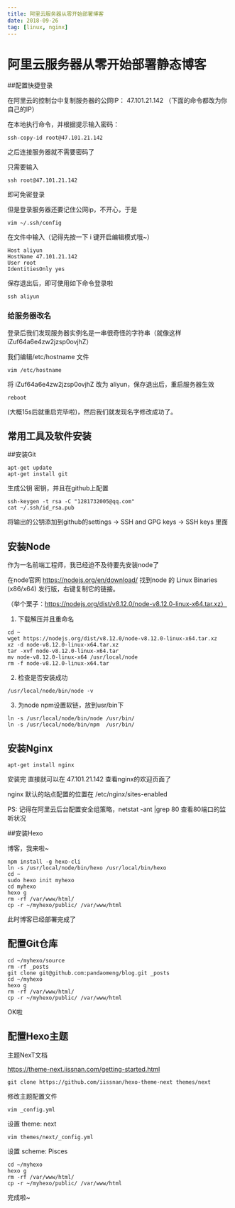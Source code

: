```yaml
---
title: 阿里云服务器从零开始部署博客
date: 2018-09-26
tag: [linux, nginx]
---
```


# 阿里云服务器从零开始部署静态博客

##配置快捷登录

在阿里云的控制台中复制服务器的公网IP： 47.101.21.142 （下面的命令都改为你自己的IP）

在本地执行命令，并根据提示输入密码：

```shell
ssh-copy-id root@47.101.21.142
```

之后连接服务器就不需要密码了

只需要输入

```shell
ssh root@47.101.21.142
```

即可免密登录

但是登录服务器还要记住公网ip，不开心，于是

```shell
vim ~/.ssh/config
```

在文件中输入（记得先按一下 i 键开启编辑模式哦~）

```shell
Host aliyun
HostName 47.101.21.142
User root
IdentitiesOnly yes
```

保存退出后，即可使用如下命令登录啦

```shell
ssh aliyun
```

<!--more-->

### 给服务器改名

登录后我们发现服务器实例名是一串很奇怪的字符串（就像这样 iZuf64a6e4zw2jzsp0ovjhZ）

我们编辑/etc/hostname 文件

```
vim /etc/hostname
```

将 iZuf64a6e4zw2jzsp0ovjhZ 改为 aliyun，保存退出后，重启服务器生效

```
reboot
```

(大概15s后就重启完毕啦)，然后我们就发现名字修改成功了。



## 常用工具及软件安装

##安装Git

```shell
apt-get update
apt-get install git
```

生成公钥 密钥，并且在github上配置

```
ssh-keygen -t rsa -C "1281732005@qq.com"
cat ~/.ssh/id_rsa.pub
```

将输出的公钥添加到github的settings -> SSH and GPG keys -> SSH keys 里面

## 安装Node

作为一名前端工程师，我已经迫不及待要先安装node了

在node官网 https://nodejs.org/en/download/ 找到node 的 Linux Binaries (x86/x64) 发行版，右键复制它的链接。

（举个栗子：https://nodejs.org/dist/v8.12.0/node-v8.12.0-linux-x64.tar.xz）

1. 下载解压并且重命名

```shell
cd ~
wget https://nodejs.org/dist/v8.12.0/node-v8.12.0-linux-x64.tar.xz
xz -d node-v8.12.0-linux-x64.tar.xz
tar -xvf node-v8.12.0-linux-x64.tar
mv node-v8.12.0-linux-x64 /usr/local/node
rm -f node-v8.12.0-linux-x64.tar
```

2. 检查是否安装成功

```shell
/usr/local/node/bin/node -v
```

3. 为node npm设置软链，放到usr/bin下

```shell
ln -s /usr/local/node/bin/node /usr/bin/
ln -s /usr/local/node/bin/npm  /usr/bin/
```

## 安装Nginx

```shell
apt-get install nginx
```

安装完 直接就可以在 47.101.21.142 查看nginx的欢迎页面了

nginx 默认的站点配置的位置在 /etc/nginx/sites-enabled

PS: 记得在阿里云后台配置安全组策略，netstat -ant |grep 80 查看80端口的监听状况

##安装Hexo

博客，我来啦~

```
npm install -g hexo-cli
ln -s /usr/local/node/bin/hexo /usr/local/bin/hexo
cd ~
sudo hexo init myhexo
cd myhexo
hexo g
rm -rf /var/www/html/
cp -r ~/myhexo/public/ /var/www/html
```

此时博客已经部署完成了

## 配置Git仓库

```
cd ~/myhexo/source
rm -rf _posts
git clone git@github.com:pandaomeng/blog.git _posts
cd ~/myhexo
hexo g
rm -rf /var/www/html/
cp -r ~/myhexo/public/ /var/www/html
```

OK啦

## 配置Hexo主题

主题NexT文档

https://theme-next.iissnan.com/getting-started.html

```
git clone https://github.com/iissnan/hexo-theme-next themes/next
```

修改主题配置文件

```
vim _config.yml
```

设置 theme: next

```
vim themes/next/_config.yml
```

设置 scheme: Pisces

```
cd ~/myhexo
hexo g
rm -rf /var/www/html/
cp -r ~/myhexo/public/ /var/www/html
```

完成啦~







